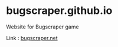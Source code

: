 # bugscraper.github.io
Website for Bugscraper game   

Link : [bugscraper.net](https://bugscraper.net/)
